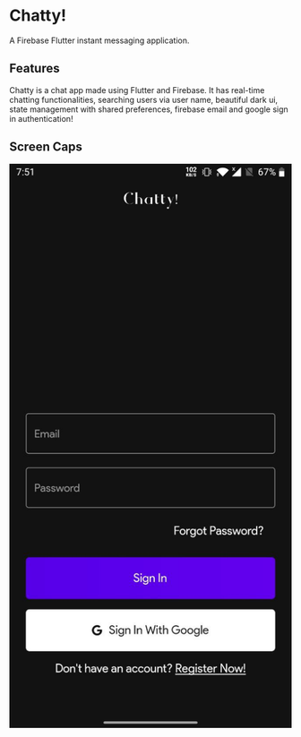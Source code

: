 # Chatty!

A Firebase Flutter instant messaging application.

## Features

Chatty is a chat app made using Flutter and Firebase.
It has real-time chatting functionalities,
searching users via user name,
beautiful dark ui,
state management with shared preferences,
firebase email and google sign in authentication!

## Screen Caps

![alt text](https://github.com/khp53/Chatty-A-chat-App/blob/master/assets/photo6271478789007584034.jpg?raw=true)
